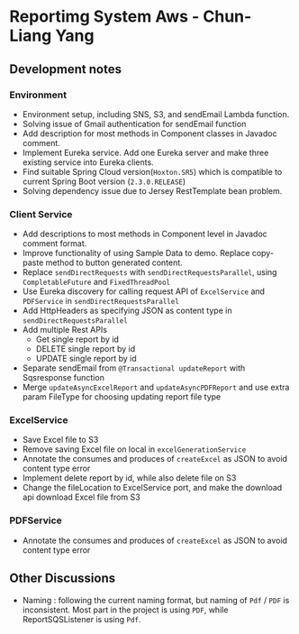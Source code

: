 # Reportimg System Aws - Chun-Liang Yang

## Development notes

### Environment
- Environment setup, including SNS, S3, and sendEmail Lambda function.
- Solving issue of Gmail authentication for sendEmail function
- Add description for most methods in Component classes in Javadoc comment.
- Implement Eureka service. Add one Eureka server and make three existing service into Eureka clients.
- Find suitable Spring Cloud version(`Hoxton.SR5`) which is compatible to current Spring Boot version (`2.3.0.RELEASE`)
- Solving dependency issue due to Jersey RestTemplate bean problem.

### Client Service
- Add descriptions to most methods in Component level in Javadoc comment format.
- Improve functionality of using Sample Data to demo. Replace copy-paste method to button generated content.
- Replace `sendDirectRequests` with `sendDirectRequestsParallel`, using `CompletableFuture` and `FixedThreadPool`
- Use Eureka discovery for calling request API of `ExcelService` and `PDFService` in `sendDirectRequestsParallel`
- Add HttpHeaders as specifying JSON as content type in `sendDirectRequestsParallel`
- Add multiple Rest APIs
    - Get single report by id
    - DELETE single report by id
    - UPDATE single report by id
- Separate sendEmail from `@Transactional updateReport` with Sqsresponse function
- Merge `updateAsyncExcelReport` and `updateAsyncPDFReport` and use extra param FileType for choosing updating report file type

### ExcelService
- Save Excel file to S3
- Remove saving Excel file on local in `excelGenerationService`
- Annotate the consumes and produces of `createExcel` as JSON to avoid content type error
- Implement delete report by id, while also delete file on S3
- Change the fileLocation to ExcelService port, and make the download api download Excel file from S3

### PDFService
- Annotate the consumes and produces of `createExcel` as JSON to avoid content type error

## Other Discussions

- Naming : following the current naming format, but naming of `Pdf` / `PDF` is inconsistent. Most part in the project is using `PDF`, while ReportSQSListener is using `Pdf`.